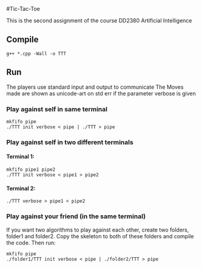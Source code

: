 #Tic-Tac-Toe

This is the second assignment of the course DD2380 Artificial Intelligence

## Compile

```
g++ *.cpp -Wall -o TTT
```

## Run
The players use standard input and output to communicate
The Moves made are shown as unicode-art on std err if the parameter verbose is given

### Play against self in same terminal

```
mkfifo pipe
./TTT init verbose < pipe | ./TTT > pipe
```

### Play against self in two different terminals
#### Terminal 1:
```
mkfifo pipe1 pipe2
./TTT init verbose < pipe1 > pipe2
```

#### Terminal 2:

```
./TTT verbose > pipe1 < pipe2
```

### Play against your friend (in the same terminal)
If you want two algorithms to play against each other, create two folders, folder1 and folder2. Copy the skeleton to both of these folders and compile the code. Then run:

```
mkfifo pipe
./folder1/TTT init verbose < pipe | ./folder2/TTT > pipe
```


